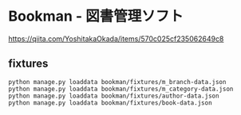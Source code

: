 # Bookman - 図書管理ソフト
https://qiita.com/YoshitakaOkada/items/570c025cf235062649c8

## fixtures
```
python manage.py loaddata bookman/fixtures/m_branch-data.json
python manage.py loaddata bookman/fixtures/m_category-data.json
python manage.py loaddata bookman/fixtures/author-data.json
python manage.py loaddata bookman/fixtures/book-data.json
```
